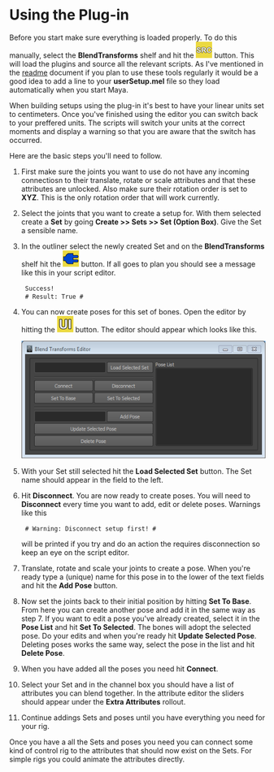 # Using the Plug-in

Before you start make sure everything is loaded properly. To do this manually, select the __BlendTransforms__ shelf and hit the ![](./prefs/icons/BlendTransforms/source.bmp) button. This will load the plugins and source all the relevant scripts. As I've mentioned in the [readme](./README.md) document if you plan to use these tools regularly it would be a good idea to add a line to your __userSetup.mel__ file so they load automatically when you start Maya.

When building setups using the plug-in it's best to have your linear units set to centimeters. Once you've finished using the editor you can switch back to your preffered units. The scripts will switch your units at the correct moments and display a warning so that you are aware that the switch has occurred.

Here are the basic steps you'll need to follow.

1. First make sure the joints you want to use do not have any incoming connectiosn to their translate, rotate or scale attributes and that these attributes are unlocked. Also make sure their rotation order is set to __XYZ__. This is the only rotation order that will work currently.
2. Select the joints that you want to create a setup for. With them selected create a __Set__ by going __Create >> Sets >> Set (Option Box)__. Give the Set a sensible name.
3. In the outliner select the newly created Set and on the __BlendTransforms__ shelf hit the ![](./prefs/icons/BlendTransforms/connect.bmp) button. If all goes to plan you should see a message like this in your script editor.
    
        Success!
        # Result: True # 
4. You can now create poses for this set of bones. Open the editor by hitting the ![](./prefs/icons/BlendTransforms/ui.bmp) button. The editor should appear which looks like this.

    ![](./images/UI.PNG)

5. With your Set still selected hit the __Load Selected Set__ button. The Set name should appear in the field to the left.
6. Hit __Disconnect__. You are now ready to create poses. You will need to __Disconnect__ every time you want to add, edit or delete poses. Warnings like this

        # Warning: Disconnect setup first! # 

    will be printed  if you try and do an action the requires disconnection so keep an eye on the script editor.
7. Translate, rotate and scale your joints to create a pose. When you're ready type a (unique) name for this pose in to the lower of the text fields and hit the __Add Pose__ button.
8. Now set the joints back to their initial position by hitting __Set To Base__. From here you can create another pose and add it in the same way as step 7. If you want to edit a pose you've already created, select it in the __Pose List__ and hit __Set To Selected__. The bones will adopt the selected pose. Do your edits and when you're ready hit __Update Selected Pose__. Deleting poses works the same way, select the pose in the list and hit __Delete Pose__.
9. When you have added all the poses you need hit __Connect__.
10. Select your Set and in the channel box you should have a list of attributes you can blend together. In the attribute editor the sliders should appear under the __Extra Attributes__ rollout.
11. Continue addings Sets and poses until you have everything you need for your rig.

Once you have a all the Sets and poses you need you can connect some kind of control rig to the attributes that should now exist on the Sets. For simple rigs you could animate the attributes directly.
